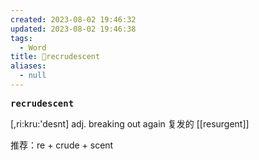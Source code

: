 ```yaml
---
created: 2023-08-02 19:46:32
updated: 2023-08-02 19:46:38
tags:
  - Word
title: 📖recrudescent
aliases:
  - null
---
```


<pre><strong>recrudescent</strong></pre>
[,ri:kru:'desnt]
adj. breaking out again 复发的
[[resurgent]]

推荐：re + crude + scent 